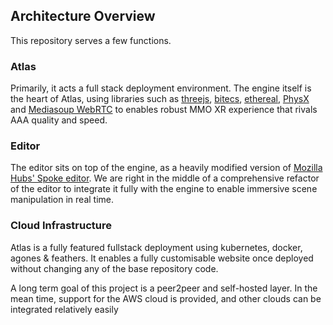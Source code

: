 ## Architecture Overview

This repository serves a few functions. 

### Atlas
Primarily, it acts a full stack deployment environment. The engine itself is the 
heart of Atlas, using libraries such as [threejs](https://threejs.org/), 
[bitecs](https://github.com/NateTheGreatt/bitECS), [ethereal](https://github.com/aelatgt/ethereal), 
[PhysX](https://github.com/NVIDIAGameWorks/PhysX) and 
[Mediasoup WebRTC](https://github.com/versatica/mediasoup) to enables robust MMO 
XR experience that rivals AAA quality and speed.

### Editor
The editor sits on top of the engine, as a heavily modified version of 
[Mozilla Hubs' Spoke editor](https://hubs.mozilla.com/spoke). We are right in 
the middle of a comprehensive refactor of the editor to integrate it fully with 
the engine to enable immersive scene manipulation in real time.

### Cloud Infrastructure
Atlas is a fully featured fullstack deployment using kubernetes, docker, 
agones & feathers. It enables a fully customisable website once deployed without 
changing any of the base repository code.

A long term goal of this project is a peer2peer and self-hosted layer.
In the mean time, support for the AWS cloud is provided, and other clouds can be integrated relatively easily
